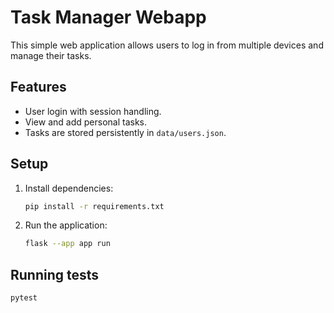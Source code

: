 # Task Manager Webapp

This simple web application allows users to log in from multiple devices and manage their tasks.

## Features
- User login with session handling.
- View and add personal tasks.
- Tasks are stored persistently in `data/users.json`.

## Setup
1. Install dependencies:
   ```bash
   pip install -r requirements.txt
   ```
2. Run the application:
   ```bash
   flask --app app run
   ```

## Running tests
```bash
pytest
```
